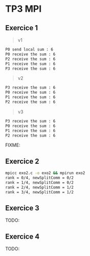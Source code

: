 # TP3 MPI

## Exercice 1

> v1

```txt
P0 send local sum : 6
P0 receive the sum : 6
P2 receive the sum : 6
P1 receive the sum : 6
P3 receive the sum : 6
```

> v2

```txt
P3 receive the sum : 6
P0 receive the sum : 6
P1 receive the sum : 6
P2 receive the sum : 6
```

> v3

```bash
P3 receive the sum : 6
P0 receive the sum : 6
P1 receive the sum : 6
P2 receive the sum : 6
```

FIXME:

## Exercice 2

```bash
mpicc exo2.c -o exo2 && mpirun exo2
rank = 0/4, newSplitComm = 0/2
rank = 1/4, newSplitComm = 0/2
rank = 2/4, newSplitComm = 1/2
rank = 3/4, newSplitComm = 1/2
```

## Exercice 3

TODO:

## Exercice 4

TODO:
